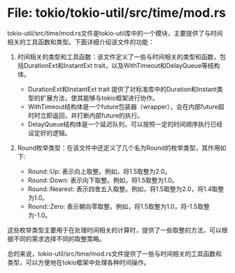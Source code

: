 # File: tokio/tokio-util/src/time/mod.rs

tokio-util/src/time/mod.rs文件是tokio-util库中的一个模块，主要提供了与时间相关的工具函数和类型。下面详细介绍该文件的功能：

1. 时间相关的类型和工具函数：该文件定义了一些与时间相关的类型和函数，包括DurationExt和InstantExt trait，以及WithTimeout和DelayQueue等结构体。
   - DurationExt和InstantExt trait 提供了对标准库中的Duration和Instant类型的扩展方法，使其能够与tokio框架进行协作。
   - WithTimeout结构体是一个future包装器（wrapper），会在内部future超时时立即返回，并打断内部future的执行。
   - DelayQueue结构体是一个延迟队列，可以按照一定的时间顺序执行已经设定好的逻辑。

2. Round枚举类型：在该文件中还定义了几个名为Round的枚举类型，其作用如下:

   - Round::Up: 表示向上取整。例如，将1.5取整为2.0。
   - Round::Down: 表示向下取整。例如，将1.5取整为1.0。
   - Round::Nearest: 表示四舍五入取整。例如，将1.5取整为2.0，将1.4取整为1.0。
   - Round::Zero: 表示朝向零取整。例如，将1.5取整为1.0，将-1.5取整为-1.0。

这些枚举类型主要用于在处理时间相关的计算时，提供了一些取整的方法，可以根据不同的需求选择不同的取整策略。

总的来说，tokio-util/src/time/mod.rs文件提供了一些与时间相关的工具函数和类型，可以方便地在tokio框架中处理各种时间操作。

